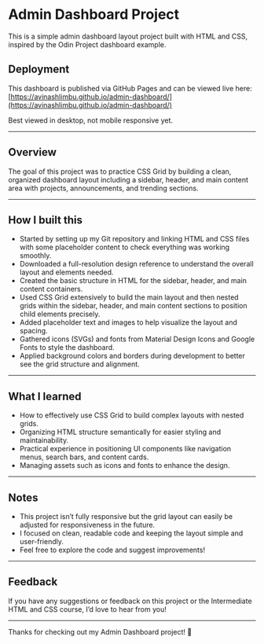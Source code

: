 # Admin Dashboard Project

This is a simple admin dashboard layout project built with HTML and CSS, inspired by the Odin Project dashboard example.

## Deployment

This dashboard is published via GitHub Pages and can be viewed live here:  
[https://avinashlimbu.github.io/admin-dashboard/](https://avinashlimbu.github.io/admin-dashboard/)

Best viewed in desktop, not mobile responsive yet. 

---

## Overview

The goal of this project was to practice CSS Grid by building a clean, 
organized dashboard layout including a sidebar, header, and main content area with projects, announcements, and trending sections.

---

## How I built this

- Started by setting up my Git repository and linking HTML and CSS files with some placeholder content to check everything was working smoothly.  
- Downloaded a full-resolution design reference to understand the overall layout and elements needed.  
- Created the basic structure in HTML for the sidebar, header, and main content containers.  
- Used CSS Grid extensively to build the main layout and then nested grids within the sidebar, header, and main content sections to position child elements precisely.  
- Added placeholder text and images to help visualize the layout and spacing.  
- Gathered icons (SVGs) and fonts from Material Design Icons and Google Fonts to style the dashboard.  
- Applied background colors and borders during development to better see the grid structure and alignment.  

---

## What I learned

- How to effectively use CSS Grid to build complex layouts with nested grids.  
- Organizing HTML structure semantically for easier styling and maintainability.  
- Practical experience in positioning UI components like navigation menus, search bars, and content cards.  
- Managing assets such as icons and fonts to enhance the design.  

---

## Notes

- This project isn’t fully responsive but the grid layout can easily be adjusted for responsiveness in the future.  
- I focused on clean, readable code and keeping the layout simple and user-friendly.  
- Feel free to explore the code and suggest improvements!

---

## Feedback

If you have any suggestions or feedback on this project or the Intermediate HTML and CSS course, I’d love to hear from you!

---

Thanks for checking out my Admin Dashboard project! 🚀
